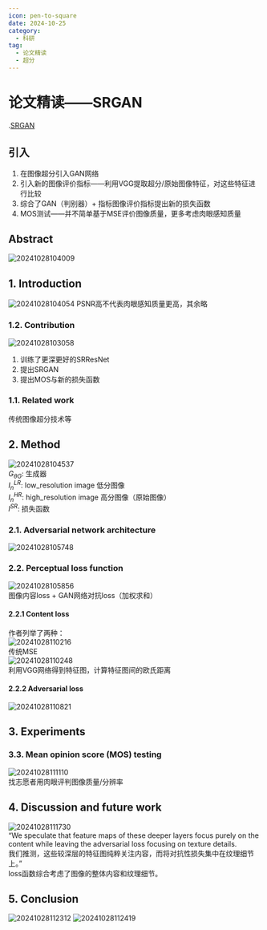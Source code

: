 ```yaml
---
icon: pen-to-square
date: 2024-10-25
category:
  - 科研
tag:
  - 论文精读
  - 超分
---
```


# 论文精读——SRGAN
.[SRGAN](https://arxiv.org/pdf/1609.04802)
## 引入
1. 在图像超分引入GAN网络
2. 引入新的图像评价指标——利用VGG提取超分/原始图像特征，对这些特征进行比较
3. 综合了GAN（判别器）+ 指标图像评价指标提出新的损失函数
4. MOS测试——并不简单基于MSE评价图像质量，更多考虑肉眼感知质量
## Abstract
![20241028104009](https://qby-1330074694.cos.ap-nanjing.myqcloud.com/images/20241028104009.png)
## 1. Introduction
![20241028104054](https://qby-1330074694.cos.ap-nanjing.myqcloud.com/images/20241028104054.png)
PSNR高不代表肉眼感知质量更高，其余略
### 1.2. Contribution
![20241028103058](https://qby-1330074694.cos.ap-nanjing.myqcloud.com/images/20241028103058.png)
1. 训练了更深更好的SRResNet
2. 提出SRGAN
3. 提出MOS与新的损失函数
### 1.1. Related work
传统图像超分技术等
## 2. Method
![20241028104537](https://qby-1330074694.cos.ap-nanjing.myqcloud.com/images/20241028104537.png)  
$G_{θG}$: 生成器  
$I_n^{LR}$: low_resolution image 低分图像  
$I_n^{HR}$: high_resolution image 高分图像（原始图像）  
$l^{SR}$: 损失函数
### 2.1. Adversarial network architecture
![20241028105748](https://qby-1330074694.cos.ap-nanjing.myqcloud.com/images/20241028105748.png)
### 2.2. Perceptual loss function
![20241028105856](https://qby-1330074694.cos.ap-nanjing.myqcloud.com/images/20241028105856.png)  
图像内容loss + GAN网络对抗loss（加权求和）  
#### 2.2.1 Content loss
作者列举了两种：  
![20241028110216](https://qby-1330074694.cos.ap-nanjing.myqcloud.com/images/20241028110216.png)  
传统MSE  
![20241028110248](https://qby-1330074694.cos.ap-nanjing.myqcloud.com/images/20241028110248.png)  
利用VGG网络得到特征图，计算特征图间的欧氏距离  
#### 2.2.2 Adversarial loss
![20241028110821](https://qby-1330074694.cos.ap-nanjing.myqcloud.com/images/20241028110821.png)
## 3. Experiments
### 3.3. Mean opinion score (MOS) testing
![20241028111110](https://qby-1330074694.cos.ap-nanjing.myqcloud.com/images/20241028111110.png)  
找志愿者用肉眼评判图像质量/分辨率  
## 4. Discussion and future work
![20241028111730](https://qby-1330074694.cos.ap-nanjing.myqcloud.com/images/20241028111730.png)  
“We speculate that feature maps of these deeper layers focus purely on the content while leaving the adversarial loss focusing on texture details.  
我们推测，这些较深层的特征图纯粹关注内容，而将对抗性损失集中在纹理细节上。”  
loss函数综合考虑了图像的整体内容和纹理细节。
## 5. Conclusion
![20241028112312](https://qby-1330074694.cos.ap-nanjing.myqcloud.com/images/20241028112312.png)
![20241028112419](https://qby-1330074694.cos.ap-nanjing.myqcloud.com/images/20241028112419.png)